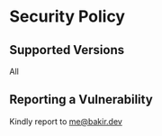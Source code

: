 # Security Policy

## Supported Versions

All

## Reporting a Vulnerability

Kindly report to [me@bakir.dev](mailto:me@bakir.dev)
